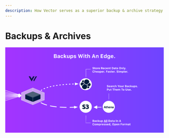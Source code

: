```yaml
---
description: How Vector serves as a superior backup & archive strategy
---
```


# Backups & Archives

![](../assets/backups.svg)



